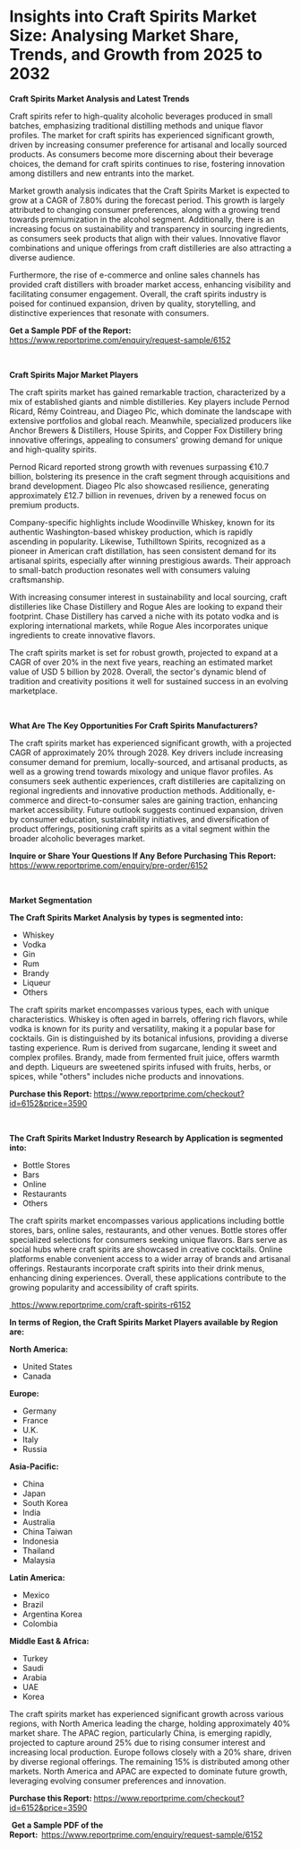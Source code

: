 <p><h1>Insights into Craft Spirits Market Size: Analysing Market Share, Trends, and Growth from 2025 to 2032</h1></p><p><strong>Craft Spirits Market Analysis and Latest Trends</strong></p>
<p><p>Craft spirits refer to high-quality alcoholic beverages produced in small batches, emphasizing traditional distilling methods and unique flavor profiles. The market for craft spirits has experienced significant growth, driven by increasing consumer preference for artisanal and locally sourced products. As consumers become more discerning about their beverage choices, the demand for craft spirits continues to rise, fostering innovation among distillers and new entrants into the market.</p><p>Market growth analysis indicates that the Craft Spirits Market is expected to grow at a CAGR of 7.80% during the forecast period. This growth is largely attributed to changing consumer preferences, along with a growing trend towards premiumization in the alcohol segment. Additionally, there is an increasing focus on sustainability and transparency in sourcing ingredients, as consumers seek products that align with their values. Innovative flavor combinations and unique offerings from craft distilleries are also attracting a diverse audience.</p><p>Furthermore, the rise of e-commerce and online sales channels has provided craft distillers with broader market access, enhancing visibility and facilitating consumer engagement. Overall, the craft spirits industry is poised for continued expansion, driven by quality, storytelling, and distinctive experiences that resonate with consumers.</p></p>
<p><strong>Get a Sample PDF of the Report:&nbsp;</strong> <a href="https://www.reportprime.com/enquiry/request-sample/6152?utm_campaign=4521&utm_medium=2&utm_source=Github&utm_content=ia&utm_term=14052025&utm_id=craft-spirits">https://www.reportprime.com/enquiry/request-sample/6152</a></p>
<p>&nbsp;</p>
<p><strong>Craft Spirits Major Market Players</strong></p>
<p><p>The craft spirits market has gained remarkable traction, characterized by a mix of established giants and nimble distilleries. Key players include Pernod Ricard, Rémy Cointreau, and Diageo Plc, which dominate the landscape with extensive portfolios and global reach. Meanwhile, specialized producers like Anchor Brewers & Distillers, House Spirits, and Copper Fox Distillery bring innovative offerings, appealing to consumers' growing demand for unique and high-quality spirits.</p><p>Pernod Ricard reported strong growth with revenues surpassing €10.7 billion, bolstering its presence in the craft segment through acquisitions and brand development. Diageo Plc also showcased resilience, generating approximately £12.7 billion in revenues, driven by a renewed focus on premium products.</p><p>Company-specific highlights include Woodinville Whiskey, known for its authentic Washington-based whiskey production, which is rapidly ascending in popularity. Likewise, Tuthilltown Spirits, recognized as a pioneer in American craft distillation, has seen consistent demand for its artisanal spirits, especially after winning prestigious awards. Their approach to small-batch production resonates well with consumers valuing craftsmanship.</p><p>With increasing consumer interest in sustainability and local sourcing, craft distilleries like Chase Distillery and Rogue Ales are looking to expand their footprint. Chase Distillery has carved a niche with its potato vodka and is exploring international markets, while Rogue Ales incorporates unique ingredients to create innovative flavors. </p><p>The craft spirits market is set for robust growth, projected to expand at a CAGR of over 20% in the next five years, reaching an estimated market value of USD 5 billion by 2028. Overall, the sector's dynamic blend of tradition and creativity positions it well for sustained success in an evolving marketplace.</p></p>
<p>&nbsp;</p>
<p><strong>What Are The Key Opportunities For Craft Spirits Manufacturers?</strong></p>
<p><p>The craft spirits market has experienced significant growth, with a projected CAGR of approximately 20% through 2028. Key drivers include increasing consumer demand for premium, locally-sourced, and artisanal products, as well as a growing trend towards mixology and unique flavor profiles. As consumers seek authentic experiences, craft distilleries are capitalizing on regional ingredients and innovative production methods. Additionally, e-commerce and direct-to-consumer sales are gaining traction, enhancing market accessibility. Future outlook suggests continued expansion, driven by consumer education, sustainability initiatives, and diversification of product offerings, positioning craft spirits as a vital segment within the broader alcoholic beverages market.</p></p>
<p><strong>Inquire or Share Your Questions If Any Before Purchasing This Report:</strong> <a href="https://www.reportprime.com/enquiry/pre-order/6152?utm_campaign=4521&utm_medium=2&utm_source=Github&utm_content=ia&utm_term=14052025&utm_id=craft-spirits">https://www.reportprime.com/enquiry/pre-order/6152</a></p>
<p>&nbsp;</p>
<p><strong>Market Segmentation</strong></p>
<p><strong>The Craft Spirits Market Analysis by types is segmented into:</strong></p>
<p><ul><li>Whiskey</li><li>Vodka</li><li>Gin</li><li>Rum</li><li>Brandy</li><li>Liqueur</li><li>Others</li></ul></p>
<p><p>The craft spirits market encompasses various types, each with unique characteristics. Whiskey is often aged in barrels, offering rich flavors, while vodka is known for its purity and versatility, making it a popular base for cocktails. Gin is distinguished by its botanical infusions, providing a diverse tasting experience. Rum is derived from sugarcane, lending it sweet and complex profiles. Brandy, made from fermented fruit juice, offers warmth and depth. Liqueurs are sweetened spirits infused with fruits, herbs, or spices, while "others" includes niche products and innovations.</p></p>
<p><strong>Purchase this Report:&nbsp;</strong><a href="https://www.reportprime.com/checkout?id=6152&price=3590&utm_campaign=4521&utm_medium=2&utm_source=Github&utm_content=ia&utm_term=14052025&utm_id=craft-spirits">https://www.reportprime.com/checkout?id=6152&price=3590</a></p>
<p>&nbsp;</p>
<p><strong>The Craft Spirits Market Industry Research by Application is segmented into:</strong></p>
<p><ul><li>Bottle Stores</li><li>Bars</li><li>Online</li><li>Restaurants</li><li>Others</li></ul></p>
<p><p>The craft spirits market encompasses various applications including bottle stores, bars, online sales, restaurants, and other venues. Bottle stores offer specialized selections for consumers seeking unique flavors. Bars serve as social hubs where craft spirits are showcased in creative cocktails. Online platforms enable convenient access to a wider array of brands and artisanal offerings. Restaurants incorporate craft spirits into their drink menus, enhancing dining experiences. Overall, these applications contribute to the growing popularity and accessibility of craft spirits.</p></p>
<p><a href="https://www.reportprime.com/craft-spirits-r6152?utm_campaign=4521&utm_medium=2&utm_source=Github&utm_content=ia&utm_term=14052025&utm_id=craft-spirits">&nbsp;https://www.reportprime.com/craft-spirits-r6152</a></p>
<p><strong>In terms of Region, the Craft Spirits Market Players available by Region are:</strong></p>
<p>
    <p> <strong> North America: </strong>
        <ul>
            <li>United States</li>
            <li>Canada</li>
        </ul>
        </p> 
    <p> <strong> Europe: </strong>
        <ul>
            <li>Germany</li>
            <li>France</li>
            <li>U.K.</li>
            <li>Italy</li>
            <li>Russia</li>
        </ul>
        </p> 
    <p> <strong> Asia-Pacific: </strong>
        <ul>
            <li>China</li>
            <li>Japan</li>
            <li>South Korea</li>
            <li>India</li>
            <li>Australia</li>
            <li>China Taiwan</li>
            <li>Indonesia</li>
            <li>Thailand</li>
            <li>Malaysia</li>
        </ul>
        </p> 
    <p> <strong> Latin America: </strong>
        <ul>
            <li>Mexico</li>
            <li>Brazil</li>
            <li>Argentina Korea</li>
            <li>Colombia</li>
        </ul>
        </p> 
    <p> <strong> Middle East & Africa: </strong>
        <ul>
            <li>Turkey</li>
            <li>Saudi</li>
            <li>Arabia</li>
            <li>UAE</li>
            <li>Korea</li>
        </ul>
    </p>
    </p>
<p><p>The craft spirits market has experienced significant growth across various regions, with North America leading the charge, holding approximately 40% market share. The APAC region, particularly China, is emerging rapidly, projected to capture around 25% due to rising consumer interest and increasing local production. Europe follows closely with a 20% share, driven by diverse regional offerings. The remaining 15% is distributed among other markets. North America and APAC are expected to dominate future growth, leveraging evolving consumer preferences and innovation.</p></p>
<p><strong>Purchase this Report: </strong><a href="https://www.reportprime.com/checkout?id=6152&price=3590&utm_campaign=4521&utm_medium=2&utm_source=Github&utm_content=ia&utm_term=14052025&utm_id=craft-spirits">https://www.reportprime.com/checkout?id=6152&price=3590</a></p>
<p>&nbsp;<strong>Get a Sample PDF of the Report:&nbsp;&nbsp;</strong><a href="https://www.reportprime.com/enquiry/request-sample/6152?utm_campaign=4521&utm_medium=2&utm_source=Github&utm_content=ia&utm_term=14052025&utm_id=craft-spirits">https://www.reportprime.com/enquiry/request-sample/6152</a></p>
<p><strong></strong></p>
<p><p></p><p></p><p></p></p>